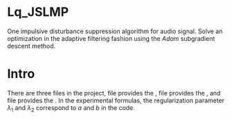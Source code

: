 # Lq_JSLMP
One impulsive disturbance suppression algorithm for audio signal. 
Solve an optimization in the adaptive filtering fashion using the *Adam* subgradient descent method.


#  Intro
 There are three files in the project, file provides the , file provides the , and file provides the . In the experimental formulas, the regularization parameter $\lambda_1$ and $\lambda_2$ correspond to $a$ and $b$ in the code. 

